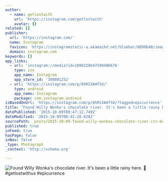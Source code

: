 ```yaml
---
author:
  - name: getlostwith
    url: 'https://instagram.com/getlostwith'
    avatar: {}
related: []
publisher:
  url: 'https://instagram.com/'
  name: Instagram
  favicon: 'https://instagramstatic-a.akamaihd.net/bluebar/8090b48/images/ico/favicon.ico'
  domain: instagram.com
keywords: []
app_links:
  - url: 'instagram://media?id=1090228647599406676'
    type: ios
    app_name: Instagram
    app_store_id: '389801252'
  - url: 'https://instagram.com/p/8hRS3AHf5U/'
    type: android
    app_name: Instagram
    package: com.instagram.android
isBasedOnUrl: 'https://instagram.com/p/8hRS3AHf5U/?tagged=epicurrence'
title: "Found Willy Wonka's chocolate river. It's been a little rainy here. \uD83C\uDF6B #getlostwithus #epicurrence"
datePublished: '2015-10-09T00:47:12.749Z'
dateModified: '2015-10-09T00:41:28.828Z'
sourcePath: _posts/2015-10-09-found-willy-wonkas-chocolate-river-its-been-a-little-rain.md
published: true
inFeed: true
hasPage: false
inNav: false
_type: Photograph
_context: 'http://schema.org'

---
```

![Found Willy Wonka's chocolate river&period; It's been a little rainy here&period;  &num;getlostwithus &num;epicurrence](https://scontent.cdninstagram.com/hphotos-xfa1/t51.2885-15/s640x640/sh0.08/e35/12106046_1627310914189072_1890909680_n.jpg)